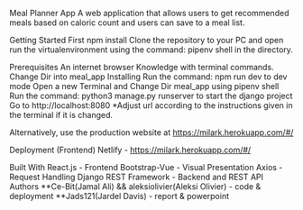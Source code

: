 Meal Planner App
A web application that allows users to get recommended meals based on caloric count and users can save to a meal list.

Getting Started
First npm install
Clone the repository to your PC and open run the virtualenvironment using the command: pipenv shell in the directory.

Prerequisites
An internet browser
Knowledge with terminal commands.
Change Dir into meal_app
Installing
Run the command: npm run dev to dev mode
Open a new Terminal and Change Dir meal_app using pipenv shell
Run the command: python3 manage.py runserver to start the django project
Go to http://localhost:8080
*Adjust url according to the instructions given in the terminal if it is changed.

Alternatively, use the production website at https://milark.herokuapp.com/#/

Deployment
(Frontend) Netlify - https://milark.herokuapp.com/#/

Built With
React.js - Frontend
Bootstrap-Vue - Visual Presentation
Axios - Request Handling
Django REST Framework - Backend and REST API
Authors
**Ce-Bit(Jamal Ali) && aleksiolivier(Aleksi Olivier) - code & deployment
**Jads121(Jardel Davis) - report & powerpoint
